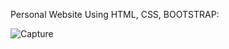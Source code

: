 Personal Website Using HTML, CSS, BOOTSTRAP:




![Capture](https://user-images.githubusercontent.com/84605112/128876605-ee9feeaa-ef2d-4db4-aca2-25f5eb138438.jpeg)
